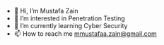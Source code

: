 - 👋 Hi, I’m Mustafa Zain
- 👀 I’m interested in Penetration Testing
- 🌱 I’m currently learning Cyber Security
- 📫 How to reach me mmustafaa.zain@gmail.com
